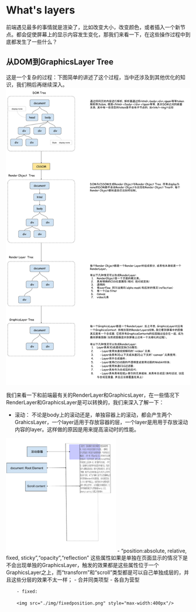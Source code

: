 # What's layers

前端遇见最多的事情就是渲染了，比如改变大小，改变颜色，或者插入一个新节点。都会促使屏幕上的显示内容发生变化，那我们来看一下，在这些操作过程中到底都发生了一些什么？

## 从DOM到GraphicsLayer Tree
这是一个复杂的过程：下图简单的讲述了这个过程，当中还涉及到其他优化的知识，我们稍后再继续深入。
<img src="./img/layers.png" style="background:white"/>

我们来看一下和前端最有关的RenderLayer和GraphicsLayer，在一些情况下RenderLayer和GraphicsLayer是可以转换的，我们来深入了解一下：
- 滚动：
不论是body上的滚动还是，单独容器上的滚动，都会产生两个GrahicsLayer，一个layer适用于存放容器的层，一个layer是用用于存放滚动内容的layer。这样做的原因是用来提高滚动时的性能。
<img src="./img/scroll.png" style="max-width:300px"/>
- “position:absolute, relative, fixed, sticky”,“opacity”,“reflection”
这些属性如果是单独在页面显示的情况下是不会出现单独的GraphicsLayer，触发的效果都是这些属性位于一个GraphicsLayer之上，而“transform”和“scroll”类型都是可以自己单独成层的，并且这些分层的效果不太一样；
    - 合并同类项型
    - 各自为营型

        - fixed:

        <img src="./img/fixedposition.png" style="max-width:400px"/>
